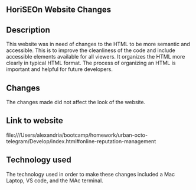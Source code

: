 ## HoriSEOn Website Changes
## Description
This website was in need of changes to the HTML to be more semantic and accessible. This is to improve the cleanliness of the code and include accessible elements available for all viewers. It organizes the HTML more clearly in typical HTML format. The process of organizing an HTML is important and helpful for future developers. 
## Changes
The changes made did not affect the look of the website. 
## Link to website 
file:///Users/alexandria/bootcamp/homework/urban-octo-telegram/Develop/index.html#online-reputation-management
## Technology used
The technology used in order to make these changes included a Mac Laptop, VS code, and the MAc terminal.
